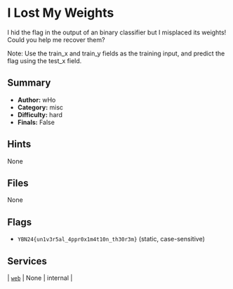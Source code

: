 # I Lost My Weights
I hid the flag in the output of an binary classifier but I misplaced its weights! Could you help me recover them?

Note: Use the train_x and train_y fields as the training input, and predict the flag using the test_x field.

## Summary
- **Author:** wHo
- **Category:** misc
- **Difficulty:** hard
- **Finals:** False

## Hints
None

## Files
None

## Flags
- `YBN24{un1v3r5al_4ppr0x1m4t10n_th30r3m}` (static, case-sensitive)

## Services
| [`web`](<service/web>) | None | internal |

